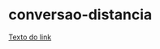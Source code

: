 # conversao-distancia
[Texto do link](https://hub.docker.com/repository/docker/miltonsantos86/conversao-distancia2/tags)
